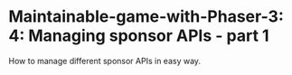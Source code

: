 # Maintainable-game-with-Phaser-3: 4: Managing sponsor APIs - part 1

How to manage different sponsor APIs in easy way.
